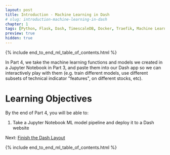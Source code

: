 ```yaml
---
layout: post
title: Introduction - Machine Learning in Dash
# slug: introduction-machine-learning-in-dash
chapter: 1
tags: [Python, Flask, Dash, TimescaleDB, Docker, Traefik, Machine Learning]
preview: true
hidden: true
---
```


{% include end_to_end_ml_table_of_contents.html %}


In Part 4, we take the machine learning functions and models we created in a Jupyter Notebook in Part 3, and paste them into our Dash app so we can interactively play with them (e.g. train different models, use different subsets of technical indicator "features", on different stocks, etc).

# Learning Objectives
By the end of Part 4, you will be able to:
1. Take a Jupyter Notebook ML model pipeline and deploy it to a Dash website

Next: <a href="004-02-Finish-the-Dash-Layout">Finish the Dash Layout</a>

{% include end_to_end_ml_table_of_contents.html %}
